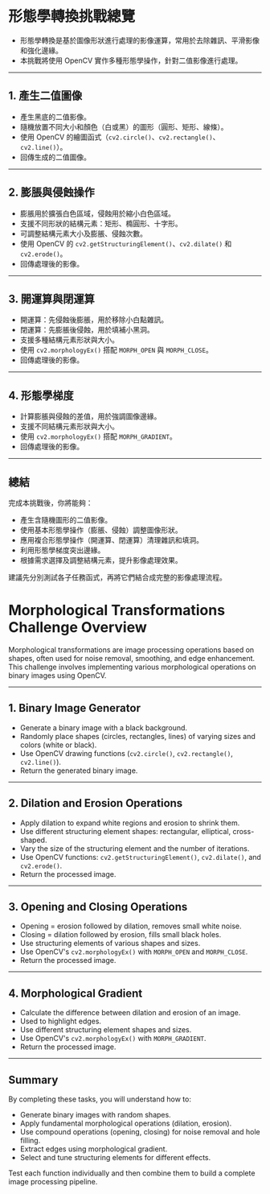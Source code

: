 
# 形態學轉換挑戰總覽

- 形態學轉換是基於圖像形狀進行處理的影像運算，常用於去除雜訊、平滑影像和強化邊緣。
- 本挑戰將使用 OpenCV 實作多種形態學操作，針對二值影像進行處理。

---

## 1. 產生二值圖像

- 產生黑底的二值影像。
- 隨機放置不同大小和顏色（白或黑）的圖形（圓形、矩形、線條）。
- 使用 OpenCV 的繪圖函式（`cv2.circle()`、`cv2.rectangle()`、`cv2.line()`）。
- 回傳生成的二值圖像。

---

## 2. 膨脹與侵蝕操作

- 膨脹用於擴張白色區域，侵蝕用於縮小白色區域。
- 支援不同形狀的結構元素：矩形、橢圓形、十字形。
- 可調整結構元素大小及膨脹、侵蝕次數。
- 使用 OpenCV 的 `cv2.getStructuringElement()`、`cv2.dilate()` 和 `cv2.erode()`。
- 回傳處理後的影像。

---

## 3. 開運算與閉運算

- 開運算：先侵蝕後膨脹，用於移除小白點雜訊。
- 閉運算：先膨脹後侵蝕，用於填補小黑洞。
- 支援多種結構元素形狀與大小。
- 使用 `cv2.morphologyEx()` 搭配 `MORPH_OPEN` 與 `MORPH_CLOSE`。
- 回傳處理後的影像。

---

## 4. 形態學梯度

- 計算膨脹與侵蝕的差值，用於強調圖像邊緣。
- 支援不同結構元素形狀與大小。
- 使用 `cv2.morphologyEx()` 搭配 `MORPH_GRADIENT`。
- 回傳處理後的影像。

---

## 總結

完成本挑戰後，你將能夠：

- 產生含隨機圖形的二值影像。
- 使用基本形態學操作（膨脹、侵蝕）調整圖像形狀。
- 應用複合形態學操作（開運算、閉運算）清理雜訊和填洞。
- 利用形態學梯度突出邊緣。
- 根據需求選擇及調整結構元素，提升影像處理效果。

建議先分別測試各子任務函式，再將它們結合成完整的影像處理流程。


# Morphological Transformations Challenge Overview

Morphological transformations are image processing operations based on shapes, often used for noise removal, smoothing, and edge enhancement. This challenge involves implementing various morphological operations on binary images using OpenCV.

---

## 1. Binary Image Generator

- Generate a binary image with a black background.
- Randomly place shapes (circles, rectangles, lines) of varying sizes and colors (white or black).
- Use OpenCV drawing functions (`cv2.circle()`, `cv2.rectangle()`, `cv2.line()`).
- Return the generated binary image.

---

## 2. Dilation and Erosion Operations

- Apply dilation to expand white regions and erosion to shrink them.
- Use different structuring element shapes: rectangular, elliptical, cross-shaped.
- Vary the size of the structuring element and the number of iterations.
- Use OpenCV functions: `cv2.getStructuringElement()`, `cv2.dilate()`, and `cv2.erode()`.
- Return the processed image.

---

## 3. Opening and Closing Operations

- Opening = erosion followed by dilation, removes small white noise.
- Closing = dilation followed by erosion, fills small black holes.
- Use structuring elements of various shapes and sizes.
- Use OpenCV's `cv2.morphologyEx()` with `MORPH_OPEN` and `MORPH_CLOSE`.
- Return the processed image.

---

## 4. Morphological Gradient

- Calculate the difference between dilation and erosion of an image.
- Used to highlight edges.
- Use different structuring element shapes and sizes.
- Use OpenCV's `cv2.morphologyEx()` with `MORPH_GRADIENT`.
- Return the processed image.

---

## Summary

By completing these tasks, you will understand how to:

- Generate binary images with random shapes.
- Apply fundamental morphological operations (dilation, erosion).
- Use compound operations (opening, closing) for noise removal and hole filling.
- Extract edges using morphological gradient.
- Select and tune structuring elements for different effects.

Test each function individually and then combine them to build a complete image processing pipeline.
